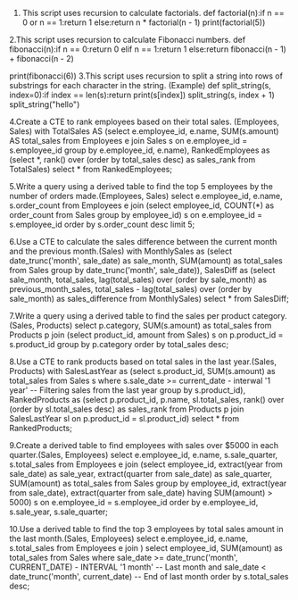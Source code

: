  1. This script uses recursion to calculate factorials.
def factorial(n):if n == 0 or n == 1:return 1 else:return n * factorial(n - 1)
print(factorial(5))

2.This script uses recursion to calculate Fibonacci numbers.
def fibonacci(n):if n == 0:return 0 elif n == 1:return 1 else:return fibonacci(n - 1) + fibonacci(n - 2)

print(fibonacci(6))
3.This script uses recursion to split a string into rows of substrings for each character in the string. (Example)
def split_string(s, index=0):if index == len(s):return print(s[index]) split_string(s, index + 1)
split_string("hello")

4.Create a CTE to rank employees based on their total sales. (Employees, Sales)
with TotalSales AS (select e.employee_id, e.name, SUM(s.amount) AS total_sales from Employees e join 
Sales s on e.employee_id = s.employee_id group by e.employee_id, e.name),
RankedEmployees as (select *, rank() over (order by total_sales desc) as sales_rank from TotalSales)
select * from RankedEmployees;

5.Write a query using a derived table to find the top 5 employees by the number of orders made.(Employees, Sales)
select e.employee_id, e.name, s.order_count from Employees e join (select employee_id, COUNT(*) as order_count
from Sales group by employee_id) s on e.employee_id = s.employee_id
order by s.order_count desc limit 5;

6.Use a CTE to calculate the sales difference between the current month and the previous month.(Sales)
with MonthlySales as (select date_trunc('month', sale_date) as sale_month,
SUM(amount) as total_sales from Sales group by date_trunc('month', sale_date)),
SalesDiff as (select sale_month, total_sales, lag(total_sales) over (order by sale_month) as previous_month_sales,
total_sales - lag(total_sales) over (order by sale_month) as sales_difference
from MonthlySales)
select * from SalesDiff;

7.Write a query using a derived table to find the sales per product category.(Sales, Products)
select p.category, SUM(s.amount) as total_sales
from Products p join (select product_id, amount from Sales) s on p.product_id = s.product_id
group by p.category
order by total_sales desc;

8.Use a CTE to rank products based on total sales in the last year.(Sales, Products)
with SalesLastYear as (select s.product_id, SUM(s.amount) as total_sales from Sales s
where s.sale_date >= current_date - interwal '1 year'  -- Filtering sales from the last year
group by s.product_id), RankedProducts as (select p.product_id, p.name, sl.total_sales, rank() over (order by sl.total_sales desc) as sales_rank
from Products p join SalesLastYear sl on p.product_id = sl.product_id)
select * from RankedProducts;

9.Create a derived table to find employees with sales over $5000 in each quarter.(Sales, Employees)
select e.employee_id, e.name, s.sale_quarter, s.total_sales from Employees e
join (select employee_id, extract(year from sale_date) as sale_year,
extract(quarter from sale_date) as sale_quarter,
SUM(amount) as total_sales from Sales group by employee_id, extract(year from sale_date),
extract(quarter from sale_date) having 
SUM(amount) > 5000) s on e.employee_id = s.employee_id
order by e.employee_id, s.sale_year, s.sale_quarter;

10.Use a derived table to find the top 3 employees by total sales amount in the last month.(Sales, Employees)
select e.employee_id, e.name, s.total_sales from Employees e join ) select employee_id, SUM(amount) as total_sales
from Sales where sale_date >= date_trunc('month', CURRENT_DATE) - INTERVAL '1 month'  -- Last month and sale_date < date_trunc('month', current_date)  -- End of last month
order by s.total_sales desc;
